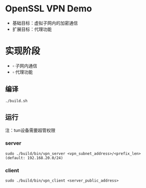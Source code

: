 # OpenSSL VPN Demo
- 基础目标：虚拟子网内的加密通信
- 扩展目标：代理功能
# 实现阶段
- $\square$ 子网内通信
- $\square$ 代理功能
## 编译
```
./build.sh
```
## 运行
注：tun设备需要超管权限
### server
```
sudo ./build/bin/vpn_server <vpn_subnet_address>/<prefix_len>  (default: 192.168.20.0/24)
```
### client
```
sudo ./build/bin/vpn_client <server_public_address>
```